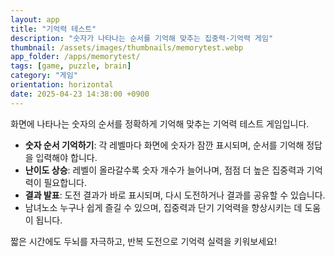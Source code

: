 ```yaml
---
layout: app
title: "기억력 테스트"
description: "숫자가 나타나는 순서를 기억해 맞추는 집중력·기억력 게임"
thumbnail: /assets/images/thumbnails/memorytest.webp
app_folder: /apps/memorytest/
tags: [game, puzzle, brain]
category: "게임"
orientation: horizontal
date: 2025-04-23 14:38:00 +0900
---
```


화면에 나타나는 숫자의 순서를 정확하게 기억해 맞추는 기억력 테스트 게임입니다.

- **숫자 순서 기억하기**: 각 레벨마다 화면에 숫자가 잠깐 표시되며, 순서를 기억해 정답을 입력해야 합니다.
- **난이도 상승**: 레벨이 올라갈수록 숫자 개수가 늘어나며, 점점 더 높은 집중력과 기억력이 필요합니다.
- **결과 발표**: 도전 결과가 바로 표시되며, 다시 도전하거나 결과를 공유할 수 있습니다.
- 남녀노소 누구나 쉽게 즐길 수 있으며, 집중력과 단기 기억력을 향상시키는 데 도움이 됩니다.

짧은 시간에도 두뇌를 자극하고, 반복 도전으로 기억력 실력을 키워보세요!
